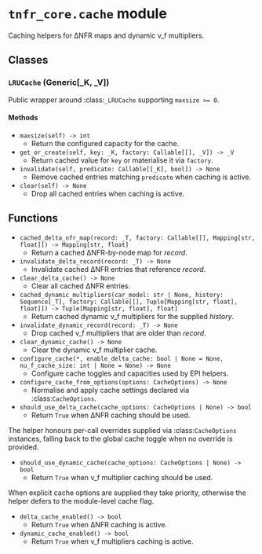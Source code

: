 # `tnfr_core.cache` module
Caching helpers for ΔNFR maps and dynamic ν_f multipliers.

## Classes
### `LRUCache` (Generic[_K, _V])
Public wrapper around :class:`_LRUCache` supporting ``maxsize >= 0``.

#### Methods
- `maxsize(self) -> int`
  - Return the configured capacity for the cache.
- `get_or_create(self, key: _K, factory: Callable[[], _V]) -> _V`
  - Return cached value for ``key`` or materialise it via ``factory``.
- `invalidate(self, predicate: Callable[[_K], bool]) -> None`
  - Remove cached entries matching ``predicate`` when caching is active.
- `clear(self) -> None`
  - Drop all cached entries when caching is active.

## Functions
- `cached_delta_nfr_map(record: _T, factory: Callable[[], Mapping[str, float]]) -> Mapping[str, float]`
  - Return a cached ΔNFR-by-node map for *record*.
- `invalidate_delta_record(record: _T) -> None`
  - Invalidate cached ΔNFR entries that reference *record*.
- `clear_delta_cache() -> None`
  - Clear all cached ΔNFR entries.
- `cached_dynamic_multipliers(car_model: str | None, history: Sequence[_T], factory: Callable[[], Tuple[Mapping[str, float], float]]) -> Tuple[Mapping[str, float], float]`
  - Return cached dynamic ν_f multipliers for the supplied *history*.
- `invalidate_dynamic_record(record: _T) -> None`
  - Drop cached ν_f multipliers that are older than *record*.
- `clear_dynamic_cache() -> None`
  - Clear the dynamic ν_f multiplier cache.
- `configure_cache(*, enable_delta_cache: bool | None = None, nu_f_cache_size: int | None = None) -> None`
  - Configure cache toggles and capacities used by EPI helpers.
- `configure_cache_from_options(options: CacheOptions) -> None`
  - Normalise and apply cache settings declared via :class:`CacheOptions`.
- `should_use_delta_cache(cache_options: CacheOptions | None) -> bool`
  - Return ``True`` when ΔNFR caching should be used.

The helper honours per-call overrides supplied via :class:`CacheOptions`
instances, falling back to the global cache toggle when no override is
provided.
- `should_use_dynamic_cache(cache_options: CacheOptions | None) -> bool`
  - Return ``True`` when ν_f multiplier caching should be used.

When explicit cache options are supplied they take priority, otherwise the
helper defers to the module-level cache flag.
- `delta_cache_enabled() -> bool`
  - Return ``True`` when ΔNFR caching is active.
- `dynamic_cache_enabled() -> bool`
  - Return ``True`` when ν_f multipliers caching is active.

